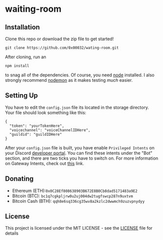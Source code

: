 # waiting-room
## Installation

Clone this repo or download the zip file to get started!
```
git clone https://github.com/0x00032/wating-room.git
```
After cloning, run an
```
npm install
```
to snag all of the dependencies. Of course, you need [node](https://nodejs.org/en/) installed. I also strongly recommend [nodemon](https://www.npmjs.com/package/nodemon) as it makes testing *much* easier.

## Setting Up

You have to edit the `config.json` file its located in the storage directory. Your file should look something like this:
```
{
  "token": "yourTokenHere",
  "voicechannel": "voiceChannelIDHere",
  "guildid": "guildIDHere"
}
```

After your `config.json` file is built, you have enable `Privileged Intents` on your Discord [developer portal](https://discordapp.com/developers/applications/). You can find these intents under the "Bot" section, and there are two ticks you have to switch on. For more information on Gateway Intents, check out [this](https://discordjs.guide/popular-topics/intents.html#the-intents-bit-field-wrapper) link.

## Donating

- Ethereum (ETH):`0x0C28Ef808638903B672E8B0Cb8dad5171483a9E2`
- Bitcoin (BTC): `bc1q7cgkpljrw0u2uj004dw2tugfswcp287n9uxtvm`
- Bitcoin Cash (BTH): `qqh8e6sq336cg35wv8a2kzlc2dwwmch9zuzvpnydyy`

## License

This project is licensed under the MIT LICENSE - see the [LICENSE](LICENSE) file for details
